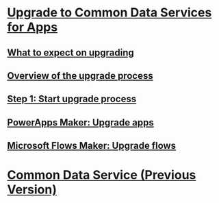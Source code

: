 # [Upgrade to Common Data Services for Apps](introduction-upgrade-cds.md)
## [What to expect on upgrading](what-to-expect.md)
## [Overview of the upgrade process](upgrade-overview.md)
## [Step 1: Start upgrade process](start-upgrade-process.md)
## [PowerApps Maker: Upgrade apps](upgrade-powerapps.md)
## [Microsoft Flows Maker: Upgrade flows](upgrade-flows.md)

# [Common Data Service (Previous Version)](/common-data-service/entity-reference/introduction)